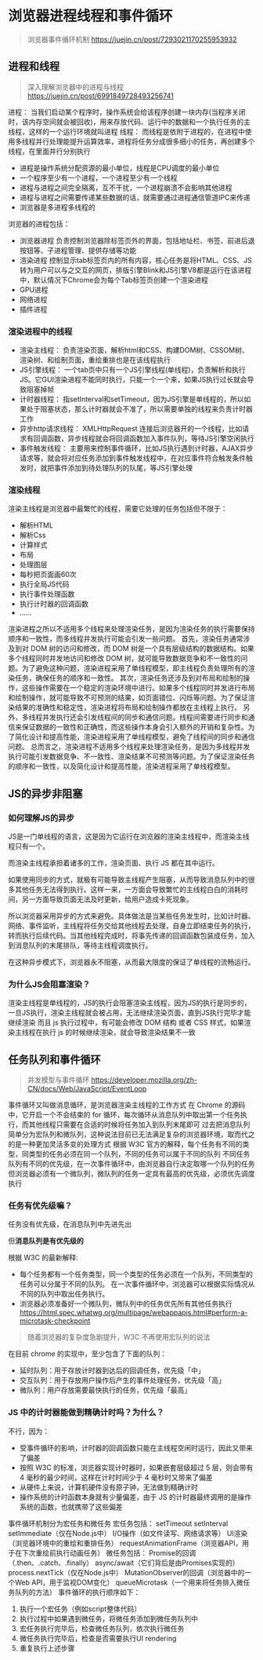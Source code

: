 # 浏览器进程线程和事件循环
>
> 浏览器事件循环机制
> <https://juejin.cn/post/7293021170255953932>
>
## 进程和线程
>
> 深入理解浏览器中的进程与线程
> <https://juejin.cn/post/6991849728493256741>

进程：
   当我们启动某个程序时，操作系统会给该程序创建一块内存(当程序关闭时，该内存空间就会被回收)，用来存放代码、运行中的数据和一个执行任务的主线程，这样的一个运行环境就叫进程
线程：
   而线程是依附于进程的，在进程中使用多线程并行处理能提升运算效率，进程将任务分成很多细小的任务，再创建多个线程，在里面并行分别执行

- 进程是操作系统分配资源的最小单位，线程是CPU调度的最小单位
- 一个程序至少有一个进程，一个进程至少有一个线程
- 进程与进程之间完全隔离，互不干扰，一个进程崩溃不会影响其他进程
- 进程与进程之间需要传递某些数据的话，就需要通过进程通信管道IPC来传递
- 浏览器是多进程多线程的

浏览器的进程包括：

- 浏览器进程
   负责控制浏览器除标签页外的界面，包括地址栏、书签、前进后退按钮等、子进程管理、提供存储等功能
- 渲染进程
    控制显示tab标签页内的所有内容，核心任务是将HTML、CSS、JS转为用户可以与之交互的网页，排版引擎Blink和JS引擎V8都是运行在该进程中，默认情况下Chrome会为每个Tab标签页创建一个渲染进程
- GPU进程
- 网络进程
- 插件进程

### 渲染进程中的线程

- 渲染主线程：
   负责渲染页面，解析html和CSS、构建DOM树、CSSOM树、渲染树、和绘制页面，重绘重排也是在该线程执行
- JS引擎线程：
   一个tab页中只有一个JS引擎线程(单线程)，负责解析和执行JS。它GUI渲染进程不能同时执行，只能一个一个来，如果JS执行过长就会导致阻塞掉帧
- 计时器线程：
   指setInterval和setTimeout，因为JS引擎是单线程的，所以如果处于阻塞状态，那么计时器就会不准了，所以需要单独的线程来负责计时器工作
- 异步http请求线程：
   XMLHttpRequest 连接后浏览器开的一个线程，比如请求有回调函数，异步线程就会将回调函数加入事件队列，等待JS引擎空闲执行
- 事件触发线程：
   主要用来控制事件循环，比如JS执行遇到计时器，AJAX异步请求等，就会将对应任务添加到事件触发线程中，在对应事件符合触发条件触发时，就把事件添加到待处理队列的队尾，等JS引擎处理

### 渲染线程

渲染主线程是浏览器中最繁忙的线程，需要它处理的任务包括但不限于：

- 解析HTML
- 解析Css
- 计算样式
- 布局
- 处理图层
- 每秒把页面画60次
- 执行全局JS代码
- 执行事件处理函数
- 执行计时器的回调函数
- ......
<!-- 为什么渲染进程不适用多个线程来处理这些事情？ -->
渲染进程之所以不适用多个线程来处理渲染任务，是因为渲染任务的执行需要保持顺序和一致性，而多线程并发执行可能会引发一些问题。
首先，渲染任务通常涉及到对 DOM 树的访问和修改，而 DOM 树是一个具有层级结构的数据结构。如果多个线程同时并发地访问和修改 DOM 树，就可能导致数据竞争和不一致性的问题。为了避免这种问题，渲染进程采用了单线程模型，即主线程负责处理所有的渲染任务，确保任务的顺序和一致性。
其次，渲染任务还涉及到对布局和绘制的操作，这些操作需要在一个稳定的渲染环境中进行。如果多个线程同时并发进行布局和绘制操作，就可能导致不可预测的结果，如页面错位、闪烁等问题。为了保证渲染结果的准确性和稳定性，渲染进程将布局和绘制操作都放在主线程上执行。
另外，多线程并发执行还会引发线程间的同步和通信问题。线程间需要进行同步和通信来保证数据的一致性和正确性，而这些操作本身会引入额外的开销和复杂性。为了简化设计和提高性能，渲染进程采用了单线程模型，避免了线程间的同步和通信问题。
总而言之，渲染进程不适用多个线程来处理渲染任务，是因为多线程并发执行可能引发数据竞争、不一致性、渲染结果不可预测等问题。为了保证渲染任务的顺序和一致性，以及简化设计和提高性能，渲染进程采用了单线程模型。

## JS的异步非阻塞

### 如何理解JS的异步

JS是一门单线程的语言，这是因为它运行在浏览器的渲染主线程中，而渲染主线程只有一个。

而渲染主线程承担着诸多的工作，渲染页面、执行 JS 都在其中运行。

如果使用同步的方式，就极有可能导致主线程产生阻塞，从而导致消息队列中的很多其他任务无法得到执行。这样一来，一方面会导致繁忙的主线程白白的消耗时间，另一方面导致页面无法及时更新，给用户造成卡死现象。

所以浏览器采用异步的方式来避免。具体做法是当某些任务发生时，比如计时器、网络、事件监听，主线程将任务交给其他线程去处理，自身立即结束任务的执行，转而执行后续代码。当其他线程完成时，将事先传递的回调函数包装成任务，加入到消息队列的末尾排队，等待主线程调度执行。

在这种异步模式下，浏览器永不阻塞，从而最大限度的保证了单线程的流畅运行。

### 为什么JS会阻塞渲染？

渲染主线程是单线程的，JS的执行会阻塞渲染主线程，因为JS的执行是同步的，一旦JS执行，渲染主线程就会被占用，无法继续渲染页面，直到JS执行完毕才能继续渲染
而且 js 执行过程中，有可能会修改 DOM 结构 或者 CSS 样式，如果渲染主线程在执行 js 的时候继续渲染，就会导致渲染结果不一致

## 任务队列和事件循环
>
> 并发模型与事件循环
> <https://developer.mozilla.org/zh-CN/docs/Web/JavaScript/EventLoop>

事件循环又叫做消息循环，是浏览器渲染主线程的工作方式
在 Chrome 的源码中，它开启一个不会结束的 for 循环，每次循环从消息队列中取出第一个任务执行，而其他线程只需要在合适的时候将任务加入到队列末尾即可
过去把消息队列简单分为宏队列和微队列，这种说法目前已无法满足复杂的浏览器环境，取而代之的是一种更加灵活多变的处理方式
根据 W3C 官方的解释，每个任务有不同的类型，同类型的任务必须在同一个队列，不同的任务可以属于不同的队列
不同任务队列有不同的优先级，在一次事件循环中，由浏览器自行决定取哪一个队列的任务
但浏览器必须有一个微队列，微队列的任务一定具有最高的优先级，必须优先调度执行

### 任务有优先级嘛？

任务没有优先级，在消息队列中先进先出

但**消息队列是有优先级的**

根据 W3C 的最新解释:

- 每个任务都有一个任务类型，同一个类型的任务必须在一个队列，不同类型的任务可以分属于不同的队列。
  在一次事件循环中，浏览器可以根据实际情况从不同的队列中取出任务执行。
- 浏览器必须准备好一个微队列，微队列中的任务优先所有其他任务执行
  <https://html.spec.whatwg.org/multipage/webappapis.html#perform-a-microtask-checkpoint>

> 随着浏览器的复杂度急剧提升，W3C 不再使用宏队列的说法

在目前 chrome 的实现中，至少包含了下面的队列：

- 延时队列：用于存放计时器到达后的回调任务，优先级「中」
- 交互队列：用于存放用户操作后产生的事件处理任务，优先级「高」
- 微队列：用户存放需要最快执行的任务，优先级「最高」

### JS 中的计时器能做到精确计时吗？为什么？

不行，因为：

- 受事件循环的影响，计时器的回调函数只能在主线程空闲时运行，因此又带来了偏差
- 按照 W3C 的标准，浏览器实现计时器时，如果嵌套层级超过 5 层，则会带有 4 毫秒的最少时间，这样在计时时间少于 4 毫秒时又带来了偏差
- 从硬件上来说，计算机硬件没有原子钟，无法做到精确计时
- 操作系统的计时函数本身就有少量偏差，由于 JS 的计时器最终调用的是操作系统的函数，也就携带了这些偏差

<!-- 过时的描述 -->
事件循环机制分为宏任务和微任务
宏任务包括：
  setTimeout
  setInterval
  setImmediate（仅在Node.js中）
  I/O操作（如文件读写、网络请求等）
  UI渲染（浏览器环境中的重绘和重排任务）
  requestAnimationFrame（浏览器API，用于在下次重绘前执行动画任务）
微任务包括：
  Promise的回调（.then、.catch、.finally）
  async/await（它们背后是由Promises实现的）
  process.nextTick（仅在Node.js中）
  MutationObserver的回调（浏览器中的一个Web API，用于监视DOM变化）
  queueMicrotask（一个用来将任务排入微任务队列的方法）
事件循环的执行顺序如下：

1. 执行一个宏任务（例如script整体代码）
2. 执行过程中如果遇到微任务，将微任务添加到微任务队列中
3. 宏任务执行完毕后，检查微任务队列，依次执行微任务
4. 微任务执行完毕后，检查是否需要执行UI rendering
5. 重复执行上述步骤
